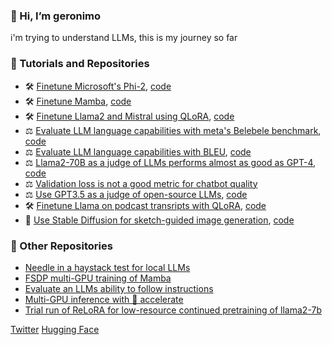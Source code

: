 ### 👋 Hi, I’m geronimo
i'm trying to understand LLMs, this is my journey so far

### 🚀 Tutorials and Repositories
* 🛠️ [Finetune Microsoft's Phi-2](https://medium.com/@geronimo7/phinetuning-2-0-28a2be6de110), [code](https://github.com/geronimi73/phi2-finetune)
* 🛠️ [Finetune Mamba](https://medium.com/@geronimo7/mamba-a-shallow-dive-into-a-new-architecture-for-llms-54c70ade5957), [code](https://github.com/geronimi73/mamba/tree/main)
* 🛠️ [Finetune Llama2 and Mistral using QLoRA](https://medium.com/@geronimo7/finetuning-llama2-mistral-945f9c200611), [code](https://github.com/geronimi73/qlora-minimal)
* ⚖️ [Evaluate LLM language capabilities with meta's Belebele benchmark](https://medium.com/@geronimo7/evaluating-language-competence-of-llama-2-based-models-belebele-benchmark-91d4bbd250df), [code](https://github.com/geronimi73/belebele-llama)
* ⚖️ [Evaluate LLM language capabilities with BLEU](https://medium.com/@geronimo7/evaluating-language-competence-of-llama-2-based-models-the-bleu-score-d44c651a5e58), [code](https://github.com/geronimi73/sacrebleu-llama)
* ⚖️ [Llama2-70B as a judge of LLMs performs almost as good as GPT-4](https://medium.com/@geronimo7/judging-the-judges-668e80f4a1f2), [code](https://github.com/geronimi73/FastChat)
* ⚖️ [Validation loss is not a good metric for chatbot quality](https://medium.com/@geronimo7/reproducing-guanaco-141a6a85a3f7)
* ⚖️ [Use GPT3.5 as a judge of open-source LLMs](https://medium.com/@geronimo7/open-source-chatbots-in-the-wild-9a44d7a41a48), [code](https://github.com/g588928812/FastChat_eval)
* 🛠️ [Finetune Llama on podcast transripts with QLoRA](https://medium.com/@geronimo7/from-transcripts-to-ai-chat-an-experiment-with-the-lex-fridman-podcast-3248d216ec16), [code](https://github.com/g588928812/qlora)
* 💅 [Use Stable Diffusion for sketch-guided image generation](https://medium.com/@geronimo7/sketch-guided-stable-diffusion-a-tutorial-fb25bc69ddb5), [code](https://github.com/geronimi73/SD-minimal)

### 💎 Other Repositories
* [Needle in a haystack test for local LLMs](https://github.com/geronimi73/LLMTest_NeedleInAHaystack)
* [FSDP multi-GPU training of Mamba](https://github.com/geronimi73/train-mamba-with-fsdp)
* [Evaluate an LLMs ability to follow instructions](https://github.com/geronimi73/instruction-eval)
* [Multi-GPU inference with 🤗 accelerate](https://github.com/geronimi73/accelerate_tricks)
* [Trial run of ReLoRA for low-resource continued pretraining of llama2-7b](https://github.com/geronimi73/ReLoRA_trial)

[Twitter](https://twitter.com/Geronimo_AI) [Hugging Face](https://huggingface.co/g-ronimo) 

  
